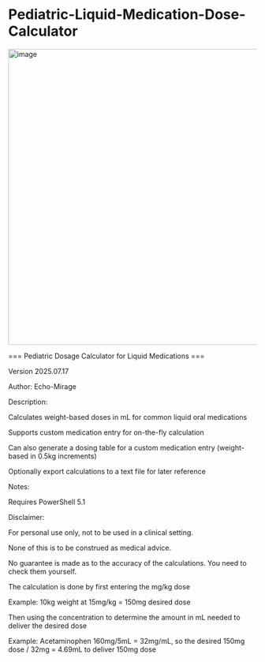 # Pediatric-Liquid-Medication-Dose-Calculator

<img width="835" height="600" alt="image" src="https://github.com/user-attachments/assets/4c693015-d958-4b6b-8d01-603903d6fc93" />


=== Pediatric Dosage Calculator for Liquid Medications ===

Version 2025.07.17

Author: Echo-Mirage


Description:

Calculates weight-based doses in mL for common liquid oral medications

Supports custom medication entry for on-the-fly calculation

Can also generate a dosing table for a custom medication entry (weight-based in 0.5kg increments)

Optionally export calculations to a text file for later reference


Notes:

Requires PowerShell 5.1


Disclaimer: 

For personal use only, not to be used in a clinical setting.

None of this is to be construed as medical advice.

No guarantee is made as to the accuracy of the calculations. You need to check them yourself.

The calculation is done by first entering the mg/kg dose 

  Example: 10kg weight at 15mg/kg = 150mg desired dose
  
Then using the concentration to determine the amount in mL needed to deliver the desired dose 

  Example: Acetaminophen 160mg/5mL = 32mg/mL, so the desired 150mg dose / 32mg = 4.69mL to deliver 150mg dose

